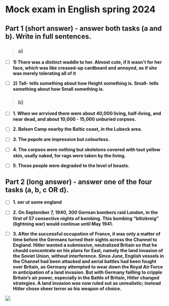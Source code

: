 # Mock exam in English spring 2024



## Part 1 (short answer) - answer both tasks (a and b). Write in full sentences.


> ### **a)**


<!-- Looked like a small wardrobe with a coat thrown over it.** -->

- [ ] **1) There was a distinct waddle to her. Almost cute, if it wasn't for her face, which was like creased-up cardboard and annoyed, as if she was merely tolerating all of it**

- [ ] **2) Tall- tells something about how Height something is. Small- tells something about how Small something is.**



> ### **b)**


- [ ] **1. When we arrvived there were about 40,000 living, half-living, and near dead, and about 10,000 - 15,000 unburied corpses.**
- [ ] **2. Belsen Camp nearby the Baltic coast, in the Lubeck area.**
- [ ] **3. The pepole are impressive but colourless.**
- [ ] **4. The corpses were nothing but skeletons covered with taut yellow skin, usally naked, for rags were taken by the living.**
- [ ] **5. These people were degraded to the level of beasts.**





## Part 2 (long answer) - answer one of the four tasks (a, b, c OR d).




- [ ] **1. ser ut some england**
- [ ] **2. On September 7, 1940, 300 German bombers raid London, in the first of 57 consective nights of bombing. This bombing “blitzkreig” (lightning war) would continue until May 1941.**
- [ ] **3. After the successful occupation of France, it was only a matter of time before the Germans turned their sights across the Channel to England. Hitler wanted a submissive, neutralized Britain so that he chould concentrate on his plans for East, namely the land invasion of the Soviet Union, without interference. Since June, English vessels in the Channel had been attacked and aerial battles had been fought over Britain, as Germany attempted to wear down the Royal Air Force in anticipation of a land invasion. But with Germany failling to cripple Britain’s air power, especially in the Battle of Britain, Hitler changed strategies. A land invasion was now ruled out as unrealistic; instead Hitler chose sheer terror as his weapon of choice.**







<img src='https://assets.editorial.aetnd.com/uploads/2009/11/tdih-september-7-gettyimages-96832124.jpg'></img>

